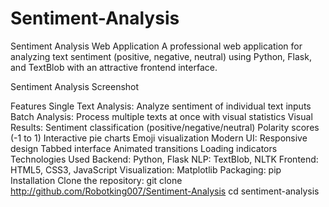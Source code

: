 # Sentiment-Analysis
Sentiment Analysis Web Application
A professional web application for analyzing text sentiment (positive, negative, neutral) using Python, Flask, and TextBlob with an attractive frontend interface.

Sentiment Analysis Screenshot

Features
Single Text Analysis: Analyze sentiment of individual text inputs
Batch Analysis: Process multiple texts at once with visual statistics
Visual Results:
Sentiment classification (positive/negative/neutral)
Polarity scores (-1 to 1)
Interactive pie charts
Emoji visualization
Modern UI:
Responsive design
Tabbed interface
Animated transitions
Loading indicators
Technologies Used
Backend: Python, Flask
NLP: TextBlob, NLTK
Frontend: HTML5, CSS3, JavaScript
Visualization: Matplotlib
Packaging: pip
Installation
Clone the repository:
git clone http://github.com/Robotking007/Sentiment-Analysis
cd sentiment-analysis

